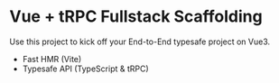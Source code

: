 # Vue + tRPC Fullstack Scaffolding

Use this project to kick off your End-to-End typesafe project on Vue3.

- Fast HMR (Vite)
- Typesafe API (TypeScript & tRPC)

